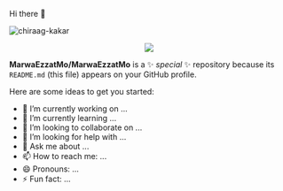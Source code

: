 Hi there 👋
<p align="left"> <img src="https://komarev.com/ghpvc/?username=MarwaEzzatMo" alt="chiraag-kakar" /> </p>

<div align="center" width="300px" height= "200">
<img src="https://img.resized.co/siliconrepublic/eyJkYXRhIjoie1widXJsXCI6XCJodHRwczpcXFwvXFxcL3d3dy5zaWxpY29ucmVwdWJsaWMuY29tXFxcL3dwLWNvbnRlbnRcXFwvdXBsb2Fkc1xcXC8yMDIxXFxcLzA2XFxcL2Nsb3VkLXNraWxscy5qcGVnXCIsXCJ3aWR0aFwiOjExMDAsXCJoZWlnaHRcIjo2MDAsXCJkZWZhdWx0XCI6XCJodHRwczpcXFwvXFxcL3d3dy5zaWxpY29ucmVwdWJsaWMuY29tXFxcL3dwLWNvbnRlbnRcXFwvdXBsb2Fkc1xcXC8yMDE0XFxcLzEyXFxcLzIwMTMwMlxcXC9wdXp6bGUuanBnXCIsXCJvcHRpb25zXCI6W119IiwiaGFzaCI6IjM0ODdmOTEzODZmYjZlMDgyYzNmMDMwNGZjNjFjMDFhZThmOGI4MTEifQ==/cloud-skills.jpeg">
</div>


**MarwaEzzatMo/MarwaEzzatMo** is a ✨ _special_ ✨ repository because its `README.md` (this file) appears on your GitHub profile.

Here are some ideas to get you started:

- 🔭 I’m currently working on ...
- 🌱 I’m currently learning ...
- 👯 I’m looking to collaborate on ...
- 🤔 I’m looking for help with ...
- 💬 Ask me about ...
- 📫 How to reach me: ...
- 😄 Pronouns: ...
- ⚡ Fun fact: ...

